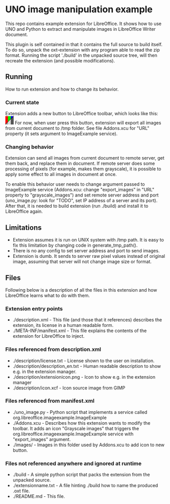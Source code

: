 # UNO image manipulation example
This repo contains example extension for LibreOffice. It shows how to use UNO
and Python to extract and manipulate images in LibreOffice Writer document.

This plugin is self contained in that it contains the full source to build
itself. To do so, unpack the oxt-extension with any program able to read the
zip format. Running the script './build' in the unpacked source tree, will
then recreate the extension (and possible modifications).

## Running
How to run extension and how to change its behavior.

### Current state
Extension adds a new button to LibreOffice toolbar, which looks like this:
![Toolbar Icon](https://raw.githubusercontent.com/JIghtuse/uno-image-manipulation-example/master/images/imageexample_26.bmp)
For now, when user press this button, extension will export all images from
current document to /tmp folder. See file Addons.xcu for "URL" property (it
sets argument to ImageExample service).

### Changing behavior
Extension can send all images from current document to remote server, get
them back, and replace them in document. If remote server does some
processing of pixels (for example, makes them grayscale), it is possible to
apply some effect to all images in document at once.

To enable this behavior user needs to change argument passed to
ImageExample service (Addons.xcu: change "export\_images" in "URL" property
to "grayscale\_images") and set remote server address and port (uno\_image.py:
look for "TODO", set IP address of a server and its port). After that, it is
needed to build extension (run ./build) and install it to LibreOffice again.

## Limitations
* Extension assumes it is run on UNIX system with /tmp path. It is easy to fix
this limitation by changing code in generate\_tmp\_path().
* There is no any config to set server address and port to send images.
* Extension is dumb. It sends to server raw pixel values instead of original
image, assuming that server will not change image size or format.

## Files

Following below is a description of all the files in this extension and how
LibreOffice learns what to do with them.

### Extension entry points

* ./description.xml - This file (and those that it references) describes the
extension, its license in a human readable form.
* ./META-INF/manifest.xml - This file explains the contents of the extension
for LibreOffice to inject.

### Files referenced from description.xml

* ./description/license.txt - License shown to the user on installation.
* ./description/description\_en.txt - Human readable description to show e.g.
in the extension manager.
* ./description/extensionicon.png - Icon to show e.g. in the extension manager
* ./description/icon.xcf - Icon source image from GIMP

### Files referenced from manifest.xml

* ./uno\_image.py - Python script that implements a service called
org.libreoffice.imageexample.ImageExample
* ./Addons.xcu - Describes how this extension wants to modify the toolbar. It
adds an icon "Grayscale images" that triggers the
org.libreoffice.imageexample.ImageExample service with "export\_images" argument.
* ./images/ - Images in this folder used by Addons.xcu to add icon to new button.

### Files not referenced anywhere and ignored at runtime

* ./build - A simple python script that packs the extension from the unpacked source.
* ./extensionname.txt - A file hinting ./build how to name the produced .oxt file.
* ./README.md - This file.
